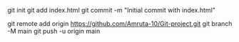 git init
git add index.html
git commit -m "Initial commit with index.html"

git remote add origin https://github.com/Amruta-10/Git-project.git
git branch -M main
git push -u origin main

